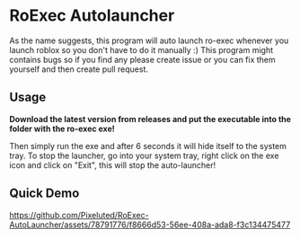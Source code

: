 # RoExec Autolauncher
As the name suggests, this program will auto launch ro-exec whenever you launch roblox so you don't have to do it manually :)
This program might contains bugs so if you find any please create issue or you can fix them yourself and then create pull request.

## Usage
**Download the latest version from releases and put the executable into the folder with the ro-exec exe!**

Then simply run the exe and after 6 seconds it will hide itself to the system tray.
To stop the launcher, go into your system tray, right click on the exe icon and click on "Exit", this will stop the auto-launcher!

## Quick Demo
https://github.com/Pixeluted/RoExec-AutoLauncher/assets/78791776/f8666d53-56ee-408a-ada8-f3c134475477
